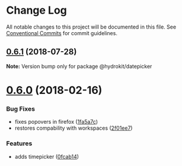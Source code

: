 # Change Log

All notable changes to this project will be documented in this file.
See [Conventional Commits](https://conventionalcommits.org) for commit guidelines.

<a name="0.6.1"></a>
## [0.6.1](https://github.com/aimed/hydrokit/compare/v0.6.0...v0.6.1) (2018-07-28)




**Note:** Version bump only for package @hydrokit/datepicker

<a name="0.6.0"></a>
# [0.6.0](https://github.com/aimed/hydrokit/compare/v0.5.0...v0.6.0) (2018-02-16)


### Bug Fixes

* fixes popovers in firefox ([1fa5a7c](https://github.com/aimed/hydrokit/commit/1fa5a7c))
* restores compability with workspaces ([2f01ee7](https://github.com/aimed/hydrokit/commit/2f01ee7))


### Features

* adds timepicker ([0fcab14](https://github.com/aimed/hydrokit/commit/0fcab14))
